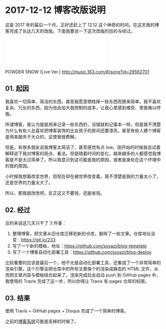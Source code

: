 # 2017-12-12 博客改版说明

这是 2017 年的最后一个月，正好还赶上了 12.12 这个神奇的时间。在这天我的博客完成了长达几天的改版。下面我要说一下这次改版的目的与经过。

<iframe frameborder="no" border="0" marginwidth="0" marginheight="0" width=330 height=86 src="//music.163.com/outchain/player?type=2&id=29562701&auto=1&height=66"></iframe>

POWDER SNOW (Live Ver.) http://music.163.com/#/song?id=29562701



## 01. 起因

我喜欢一切简单、简洁的东西，甚至我愿意牺牲掉一些东西而换来简单。我不喜欢复杂、冗长的东西，因为他会加大我控制的成本，让我心里感到难受、使我难以呼吸。

所谓博客，我认为就是用来记录一些东西的，没错就和记事本一样。但是我不清楚为什么有些人总喜欢把博客装饰的比女孩子的房间还要漂亮，甚至有些人建个博客是用来服务于大众的，这使我很费解。

但是，有很多朋友说我博客太简洁了，甚至感觉有点 low。刚开始的时候我会试着解释说下我对博客的观点、看法。但是随着时间的变化，越来越多的人都感觉我博客是不是太过简单了。所以我意识到这可能是我的原因，或者是身处在这个环境中的我的原因。

小时候我想着改变世界，但现在却在被世界改变着。我不清楚是我的力量太小了，还是世界的力量太大了。

所以，那我就改改吧，反正这又不要钱，还能省钱。



## 02. 经过

总的来说这几天只干了 3 件事：

1. 整理博客，把文章从旧仓库迁移到新的仓库，删除了一些文章。仓库地址没变：https://git.io/233
2. 写了一个新的模板，地址：https://github.com/sxyazi/blog-template
3. 写了一个博客自动化部署工具：https://github.com/sxyazi/blog-deploy



比较重要的应该是最后一个，他不光是自动化部署工具，还集成了一个非常简单的渲染引擎。这个引擎会把仓库中的所有文章挨个的渲染成静态的 HTML 文件，从而把文章内容与模板结合起来了。渲染完成后会自动 push 到 GitHub pages 中，我使用的 Travis 完成了这一步，所以你得让 Travis 有 pages 仓库的权限。



## 03. 结果 

使用 Travis + GitHub pages + Disqus 完成了一个简单的博客。

之前的[博客系统](https://github.com/sxyazi/YZBlog)可能是丢掉的时候了。